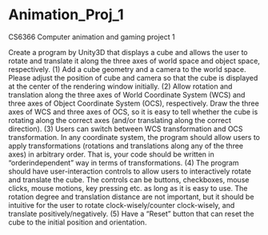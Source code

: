 # Animation_Proj_1
CS6366 Computer animation and gaming project 1

Create a program by Unity3D that displays a cube and allows the user to rotate and translate it
along the three axes of world space and object space, respectively.
(1) Add a cube geometry and a camera to the world space. Please adjust the position of cube
and camera so that the cube is displayed at the center of the rendering window initially.
(2) Allow rotation and translation along the three axes of World Coordinate System (WCS)
and three axes of Object Coordinate System (OCS), respectively. Draw the three axes of WCS
and three axes of OCS, so it is easy to tell whether the cube is rotating along the correct axes
(and/or translating along the correct direction).
(3) Users can switch between WCS transformation and OCS transformation. In any coordinate
system, the program should allow users to apply transformations (rotations and translations
along any of the three axes) in arbitrary order. That is, your code should be written in “orderindependent”
way in terms of transformations.
(4) The program should have user-interaction controls to allow users to interactively rotate and
translate the cube. The controls can be buttons, checkboxes, mouse clicks, mouse motions, key
pressing etc. as long as it is easy to use. The rotation degree and translation distance are not
important, but it should be intuitive for the user to rotate clock-wisely/counter clock-wisely,
and translate positively/negatively.
(5) Have a “Reset” button that can reset the cube to the initial position and orientation.
